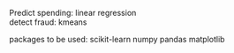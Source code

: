 Predict spending: linear regression<br>
detect fraud: kmeans

packages to be used:
scikit-learn
numpy
pandas
matplotlib

